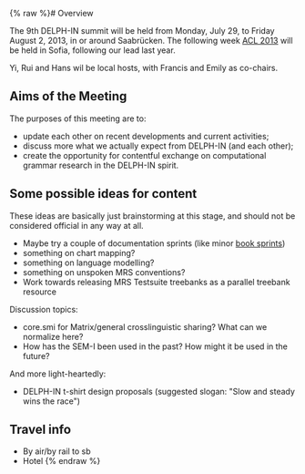 {% raw %}# Overview

The 9th DELPH-IN summit will be held from Monday, July 29, to Friday
August 2, 2013, in or around Saabrücken. The following week [ACL
2013](http://acl2013.org/site/) will be held in Sofia, following our
lead last year.

Yi, Rui and Hans wil be local hosts, with Francis and Emily as
co-chairs.

## Aims of the Meeting

The purposes of this meeting are to:

- update each other on recent developments and current activities;
- discuss more what we actually expect from DELPH-IN (and each other);
- create the opportunity for contentful exchange on computational grammar research in the DELPH-IN spirit.

## Some possible ideas for content

These ideas are basically just brainstorming at this stage, and should
not be considered official in any way at all.

- Maybe try a couple of documentation sprints (like minor [book sprints](http://www.booksprints.net/))
- something on chart mapping?
- something on language modelling?
- something on unspoken MRS conventions?
- Work towards releasing MRS Testsuite treebanks as a parallel treebank resource

Discussion topics:

- core.smi for Matrix/general crosslinguistic sharing? What can we normalize here?
- How has the SEM-I been used in the past? How might it be used in the future?

And more light-heartedly:

- DELPH-IN t-shirt design proposals (suggested slogan: "Slow and steady wins the race")

## Travel info

- By air/by rail to sb
- Hotel
<update date omitted for speed>{% endraw %}